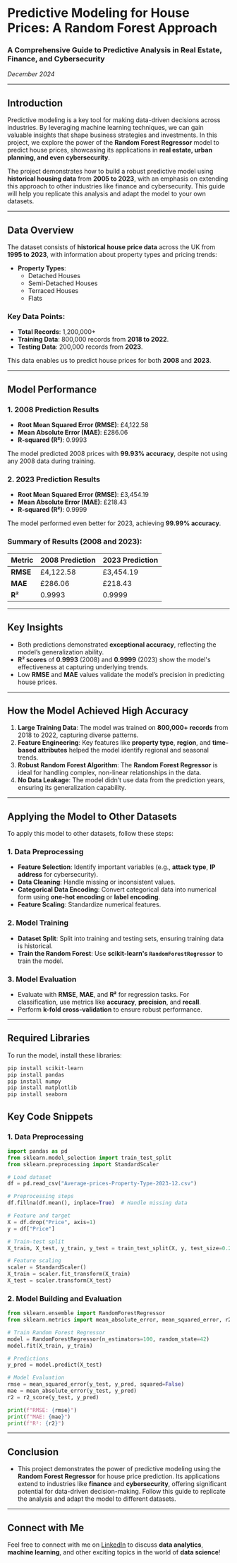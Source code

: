 # Predictive Modeling for House Prices: A Random Forest Approach

### A Comprehensive Guide to Predictive Analysis in Real Estate, Finance, and Cybersecurity

*December 2024*

---

## Introduction

Predictive modeling is a key tool for making data-driven decisions across industries. By leveraging machine learning techniques, we can gain valuable insights that shape business strategies and investments. In this project, we explore the power of the **Random Forest Regressor** model to predict house prices, showcasing its applications in **real estate, urban planning, and even cybersecurity**.

The project demonstrates how to build a robust predictive model using **historical housing data** from **2005 to 2023**, with an emphasis on extending this approach to other industries like finance and cybersecurity. This guide will help you replicate this analysis and adapt the model to your own datasets.

---

## Data Overview

The dataset consists of **historical house price data** across the UK from **1995 to 2023**, with information about property types and pricing trends:

- **Property Types**:
  - Detached Houses
  - Semi-Detached Houses
  - Terraced Houses
  - Flats

### Key Data Points:
- **Total Records**: 1,200,000+
- **Training Data**: 800,000 records from **2018 to 2022**.
- **Testing Data**: 200,000 records from **2023**.

This data enables us to predict house prices for both **2008** and **2023**.

---

## Model Performance

### 1. **2008 Prediction Results**
   - **Root Mean Squared Error (RMSE)**: £4,122.58
   - **Mean Absolute Error (MAE)**: £286.06
   - **R-squared (R²)**: 0.9993

   The model predicted 2008 prices with **99.93% accuracy**, despite not using any 2008 data during training.

### 2. **2023 Prediction Results**
   - **Root Mean Squared Error (RMSE)**: £3,454.19
   - **Mean Absolute Error (MAE)**: £218.43
   - **R-squared (R²)**: 0.9999

   The model performed even better for 2023, achieving **99.99% accuracy**.

### Summary of Results (2008 and 2023):

| Metric               | 2008 Prediction  | 2023 Prediction  |
|----------------------|------------------|------------------|
| **RMSE**             | £4,122.58        | £3,454.19        |
| **MAE**              | £286.06          | £218.43          |
| **R²**               | 0.9993           | 0.9999           |

---

## Key Insights

- Both predictions demonstrated **exceptional accuracy**, reflecting the model’s generalization ability.
- **R² scores** of **0.9993** (2008) and **0.9999** (2023) show the model's effectiveness at capturing underlying trends.
- Low **RMSE** and **MAE** values validate the model’s precision in predicting house prices.

---

## How the Model Achieved High Accuracy

1. **Large Training Data**: The model was trained on **800,000+ records** from 2018 to 2022, capturing diverse patterns.
2. **Feature Engineering**: Key features like **property type**, **region**, and **time-based attributes** helped the model identify regional and seasonal trends.
3. **Robust Random Forest Algorithm**: The **Random Forest Regressor** is ideal for handling complex, non-linear relationships in the data.
4. **No Data Leakage**: The model didn’t use data from the prediction years, ensuring its generalization capability.

---

## Applying the Model to Other Datasets

To apply this model to other datasets, follow these steps:

### 1. **Data Preprocessing**
   - **Feature Selection**: Identify important variables (e.g., **attack type**, **IP address** for cybersecurity).
   - **Data Cleaning**: Handle missing or inconsistent values.
   - **Categorical Data Encoding**: Convert categorical data into numerical form using **one-hot encoding** or **label encoding**.
   - **Feature Scaling**: Standardize numerical features.

### 2. **Model Training**
   - **Dataset Split**: Split into training and testing sets, ensuring training data is historical.
   - **Train the Random Forest**: Use **scikit-learn's `RandomForestRegressor`** to train the model.

### 3. **Model Evaluation**
   - Evaluate with **RMSE**, **MAE**, and **R²** for regression tasks. For classification, use metrics like **accuracy**, **precision**, and **recall**.
   - Perform **k-fold cross-validation** to ensure robust performance.

---

## Required Libraries

To run the model, install these libraries:

```bash
pip install scikit-learn
pip install pandas
pip install numpy
pip install matplotlib
pip install seaborn
```

## Key Code Snippets

### 1. Data Preprocessing

```python
import pandas as pd
from sklearn.model_selection import train_test_split
from sklearn.preprocessing import StandardScaler

# Load dataset
df = pd.read_csv("Average-prices-Property-Type-2023-12.csv")

# Preprocessing steps
df.fillna(df.mean(), inplace=True)  # Handle missing data

# Feature and target
X = df.drop("Price", axis=1)
y = df["Price"]

# Train-test split
X_train, X_test, y_train, y_test = train_test_split(X, y, test_size=0.2, random_state=42)

# Feature scaling
scaler = StandardScaler()
X_train = scaler.fit_transform(X_train)
X_test = scaler.transform(X_test)
```

### 2. Model Building and Evaluation

```python
from sklearn.ensemble import RandomForestRegressor
from sklearn.metrics import mean_absolute_error, mean_squared_error, r2_score

# Train Random Forest Regressor
model = RandomForestRegressor(n_estimators=100, random_state=42)
model.fit(X_train, y_train)

# Predictions
y_pred = model.predict(X_test)

# Model Evaluation
rmse = mean_squared_error(y_test, y_pred, squared=False)
mae = mean_absolute_error(y_test, y_pred)
r2 = r2_score(y_test, y_pred)

print(f"RMSE: {rmse}")
print(f"MAE: {mae}")
print(f"R²: {r2}")
```

---

## Conclusion

- This project demonstrates the power of predictive modeling using the **Random Forest Regressor** for house price prediction. Its applications extend to industries like **finance** and **cybersecurity**, offering significant potential for data-driven decision-making. Follow this guide to replicate the analysis and adapt the model to different datasets.

---

## Connect with Me

Feel free to connect with me on [LinkedIn](https://www.linkedin.com/in/awmr/) to discuss **data analytics**, **machine learning**, and other exciting topics in the world of **data science**!

